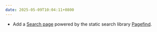 ```yaml
---
date: 2025-05-09T10:04:11+0800
---
```


* Add a [Search page](/search) powered by the static search library [Pagefind](https://pagefind.app/).
